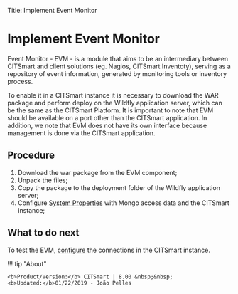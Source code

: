 Title: Implement Event Monitor

# Implement Event Monitor  

Event Monitor - EVM - is a module that aims to be an intermediary between CITSmart and client solutions (eg. Nagios, CITSmart Inventoty), serving as a repository of event information, generated by monitoring tools or inventory process.

To enable it in a CITSmart instance it is necessary to download the WAR package and perform deploy on the Wildfly application server, which can be the same as the CITSmart Platform. It is important to note that EVM should be available on a port other than the CITSmart application. In addition, we note that EVM does not have its own interface because management is done via the CITSmart application.  

## Procedure  

1. Download the war package from the EVM component;  
2. Unpack the files;  
3. Copy the package to the deployment folder of the Wildfly application server;  
4. Configure [System Properties][2] with Mongo access data and the CITSmart instance;  

## What to do next  

To test the EVM, [configure][1] the connections in the CITSmart instance.  


!!! tip "About"

    <b>Product/Version:</b> CITSmart | 8.00 &nbsp;&nbsp;
    <b>Updated:</b>01/22/2019 - João Pelles  
	
[1]:/en-us/citsmart-platform-8/processes/event/configuration/register-event-monitor-connection.html  
[2]:/en-us/citsmart-platform-8/get-started/installation-and-upgrade/perform-installation.html#configure-system-properties
